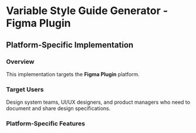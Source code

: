 # Variable Style Guide Generator - Figma Plugin

## Platform-Specific Implementation

### Overview
This implementation targets the **Figma Plugin** platform.

### Target Users
Design system teams, UI/UX designers, and product managers who need to document and share design specifications.

### Platform-Specific Features
